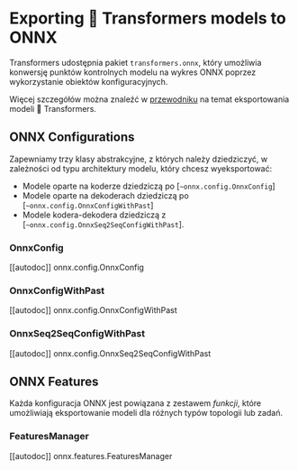 <!--Copyright 2020 The HuggingFace Team. All rights reserved.

Licensed under the Apache License, Version 2.0 (the "License"); you may not use this file except in compliance with
the License. You may obtain a copy of the License at

http://www.apache.org/licenses/LICENSE-2.0

Unless required by applicable law or agreed to in writing, software distributed under the License is distributed on
an "AS IS" BASIS, WITHOUT WARRANTIES OR CONDITIONS OF ANY KIND, either express or implied. See the License for the
specific language governing permissions and limitations under the License.

⚠️ Note that this file is in Markdown but contain specific syntax for our doc-builder (similar to MDX) that may not be
rendered properly in your Markdown viewer.

-->

# Exporting 🤗 Transformers models to ONNX

Transformers udostępnia pakiet `transformers.onnx`, który umożliwia konwersję punktów kontrolnych modelu na wykres ONNX poprzez wykorzystanie obiektów konfiguracyjnych.

Więcej szczegółów można znaleźć w [przewodniku](../serialization) na temat eksportowania modeli 🤗 Transformers.

## ONNX Configurations

Zapewniamy trzy klasy abstrakcyjne, z których należy dziedziczyć, w zależności od typu architektury modelu, który chcesz wyeksportować:

* Modele oparte na koderze dziedziczą po [`~onnx.config.OnnxConfig`]
* Modele oparte na dekoderach dziedziczą po [`~onnx.config.OnnxConfigWithPast`]
* Modele kodera-dekodera dziedziczą z [`~onnx.config.OnnxSeq2SeqConfigWithPast`].

### OnnxConfig

[[autodoc]] onnx.config.OnnxConfig

### OnnxConfigWithPast

[[autodoc]] onnx.config.OnnxConfigWithPast

### OnnxSeq2SeqConfigWithPast

[[autodoc]] onnx.config.OnnxSeq2SeqConfigWithPast

## ONNX Features

Każda konfiguracja ONNX jest powiązana z zestawem _funkcji_, które umożliwiają eksportowanie modeli dla różnych typów topologii lub zadań.

### FeaturesManager

[[autodoc]] onnx.features.FeaturesManager

